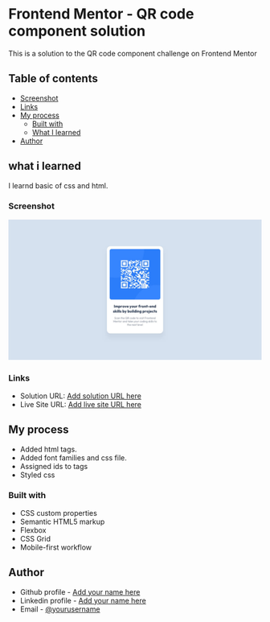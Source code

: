 # Frontend Mentor - QR code component solution

This is a solution to the QR code component challenge on Frontend Mentor

## Table of contents

  - [Screenshot](#screenshot)
  - [Links](#links)
- [My process](#my-process)
  - [Built with](#built-with)
  - [What I learned](#what-i-learned)
- [Author](#author)



## what i learned
I learnd basic of css and html.

### Screenshot
![](/design/desktop-design.jpg)

### Links

- Solution URL: [Add solution URL here](https://github.com/DavitDvalashvili/QR-code-Project)
- Live Site URL: [Add live site URL here](https://davitdvalashvili.github.io/QR-code-Project/)

## My process
- Added html tags.
- Added font families and css file.
- Assigned ids to tags
- Styled css

### Built with

- CSS custom properties
- Semantic HTML5 markup
- Flexbox
- CSS Grid
- Mobile-first workflow


## Author

- Github profile - [Add your name here](https://github.com/DavitDvalashvili)
- Linkedin profile - [Add your name here](https://www.linkedin.com/in/davit-dvalashvili-0421b6253)
- Email - [@yourusername](davitdvalashvili1996@gmail.com)


